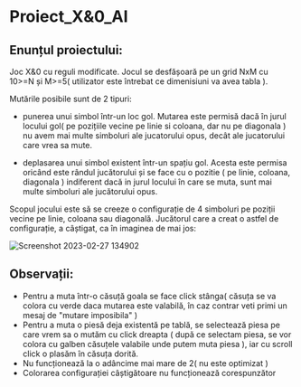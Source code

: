 # Proiect_X&0_AI

Enunțul proiectului:
-
Joc X&0 cu reguli modificate. Jocul se desfășoară pe un grid NxM cu 10>=N  și M>=5( utilizator este întrebat ce dimenisiuni va avea tabla ).

Mutările posibile sunt de 2 tipuri:

- punerea unui simbol într-un loc gol. Mutarea este permisă dacă în jurul locului gol( pe pozițiile vecine pe linie si coloana, dar nu pe diagonala ) nu avem mai multe simboluri ale jucatorului opus, decât ale jucatorului care vrea sa mute.

- deplasarea unui simbol existent într-un spațiu gol. Acesta este permisa oricând este rândul jucătorului și se face cu o pozitie ( pe linie, coloana, diagonala ) indiferent dacă in jurul locului în care se muta, sunt mai multe simboluri ale jucătorului opus.

Scopul jocului este să se creeze o configurație de 4 simboluri pe poziții vecine pe linie, coloana sau diagonală. Jucătorul care a creat o astfel de configurație, a câștigat, ca în imaginea de mai jos:

![Screenshot 2023-02-27 134902](https://user-images.githubusercontent.com/82332641/221561521-94be33a9-eb34-4389-bf29-6724acae5750.png)


Observații:
-

- Pentru a muta într-o căsuță goala se face click stânga( căsuța se va colora cu verde daca mutarea este valabilă, în caz contrar veti primi un mesaj de "mutare imposibila" )
- Pentru a muta o piesă deja existentă pe tablă, se selectează piesa pe care vrem sa o mutăm cu click dreapta ( după ce selectam piesa, se vor colora cu galben căsuțele valabile unde putem muta piesa ), iar cu scroll click o plasăm în căsuța dorită.
- Nu funcționează la o adâncime mai mare de 2( nu este optimizat )
- Colorarea configurației câștigătoare nu funcționează corespunzător
